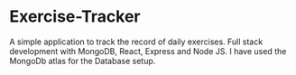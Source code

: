 # Exercise-Tracker

A simple application to track the record of daily exercises. Full stack development with MongoDB, React, Express and Node JS. I have used the MongoDb atlas for the Database setup.
